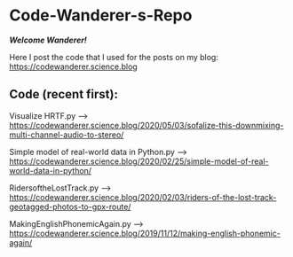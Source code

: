 # Code-Wanderer-s-Repo

***Welcome Wanderer!***

Here I post the code that I used for the posts on my blog:
https://codewanderer.science.blog

Code (recent first):
--------------------
Visualize HRTF.py --> https://codewanderer.science.blog/2020/05/03/sofalize-this-downmixing-multi-channel-audio-to-stereo/

Simple model of real-world data in Python.py --> https://codewanderer.science.blog/2020/02/25/simple-model-of-real-world-data-in-python/

RidersoftheLostTrack.py --> https://codewanderer.science.blog/2020/02/03/riders-of-the-lost-track-geotagged-photos-to-gpx-route/

MakingEnglishPhonemicAgain.py --> https://codewanderer.science.blog/2019/11/12/making-english-phonemic-again/
